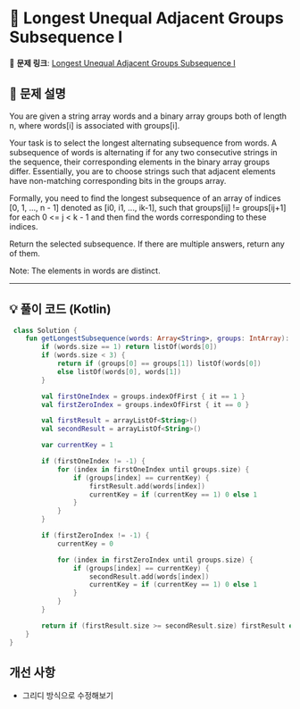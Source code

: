 # 📝 Longest Unequal Adjacent Groups Subsequence I

🔗 **문제 링크**: [Longest Unequal Adjacent Groups Subsequence I](https://leetcode.com/problems/longest-unequal-adjacent-groups-subsequence-i/description/)

## 📌 문제 설명  

You are given a string array words and a binary array groups both of length n, where words[i] is associated with groups[i].

Your task is to select the longest alternating subsequence from words. A subsequence of words is alternating if for any two consecutive strings in the sequence, their corresponding elements in the binary array groups differ. Essentially, you are to choose strings such that adjacent elements have non-matching corresponding bits in the groups array.

Formally, you need to find the longest subsequence of an array of indices [0, 1, ..., n - 1] denoted as [i0, i1, ..., ik-1], such that groups[ij] != groups[ij+1] for each 0 <= j < k - 1 and then find the words corresponding to these indices.

Return the selected subsequence. If there are multiple answers, return any of them.

Note: The elements in words are distinct.

---

## 💡 풀이 코드 (Kotlin)
```kotlin
 class Solution {
    fun getLongestSubsequence(words: Array<String>, groups: IntArray): List<String> {
        if (words.size == 1) return listOf(words[0])
        if (words.size < 3) {
            return if (groups[0] == groups[1]) listOf(words[0])
            else listOf(words[0], words[1])
        }

        val firstOneIndex = groups.indexOfFirst { it == 1 }
        val firstZeroIndex = groups.indexOfFirst { it == 0 }

        val firstResult = arrayListOf<String>()
        val secondResult = arrayListOf<String>()

        var currentKey = 1

        if (firstOneIndex != -1) {
            for (index in firstOneIndex until groups.size) {
                if (groups[index] == currentKey) {
                    firstResult.add(words[index])
                    currentKey = if (currentKey == 1) 0 else 1
                }
            }
        }

        if (firstZeroIndex != -1) {
            currentKey = 0

            for (index in firstZeroIndex until groups.size) {
                if (groups[index] == currentKey) {
                    secondResult.add(words[index])
                    currentKey = if (currentKey == 1) 0 else 1
                }
            }
        }

        return if (firstResult.size >= secondResult.size) firstResult else secondResult
    }
}
```

## 개선 사항
- 그리디 방식으로 수정해보기
